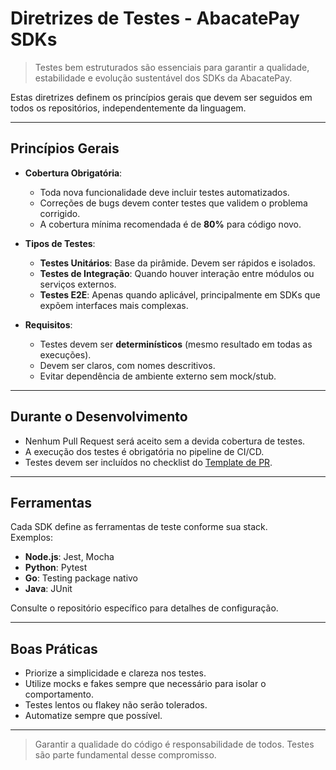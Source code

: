 
# Diretrizes de Testes - AbacatePay SDKs

> Testes bem estruturados são essenciais para garantir a qualidade, estabilidade e evolução sustentável dos SDKs da AbacatePay.

Estas diretrizes definem os princípios gerais que devem ser seguidos em todos os repositórios, independentemente da linguagem.

---

## Princípios Gerais

- **Cobertura Obrigatória**: 
  - Toda nova funcionalidade deve incluir testes automatizados.
  - Correções de bugs devem conter testes que validem o problema corrigido.
  - A cobertura mínima recomendada é de **80%** para código novo.

- **Tipos de Testes**:
  - **Testes Unitários**: Base da pirâmide. Devem ser rápidos e isolados.
  - **Testes de Integração**: Quando houver interação entre módulos ou serviços externos.
  - **Testes E2E**: Apenas quando aplicável, principalmente em SDKs que expõem interfaces mais complexas.

- **Requisitos**:
  - Testes devem ser **determinísticos** (mesmo resultado em todas as execuções).
  - Devem ser claros, com nomes descritivos.
  - Evitar dependência de ambiente externo sem mock/stub.

---

## Durante o Desenvolvimento

- Nenhum Pull Request será aceito sem a devida cobertura de testes.
- A execução dos testes é obrigatória no pipeline de CI/CD.
- Testes devem ser incluídos no checklist do [Template de PR](/contributors/PULL_REQUEST_TEMPLATE.md).

---

## Ferramentas

Cada SDK define as ferramentas de teste conforme sua stack.  
Exemplos:

- **Node.js**: Jest, Mocha
- **Python**: Pytest
- **Go**: Testing package nativo
- **Java**: JUnit

Consulte o repositório específico para detalhes de configuração.

---

## Boas Práticas

- Priorize a simplicidade e clareza nos testes.
- Utilize mocks e fakes sempre que necessário para isolar o comportamento.
- Testes lentos ou flakey não serão tolerados.
- Automatize sempre que possível.

---

> Garantir a qualidade do código é responsabilidade de todos. Testes são parte fundamental desse compromisso.